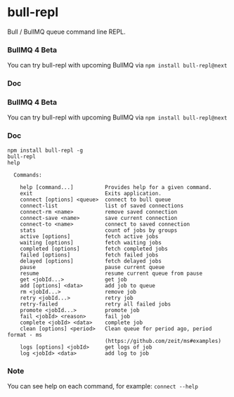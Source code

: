 # bull-repl

Bull / BullMQ queue command line REPL.

### BullMQ 4 Beta

You can try bull-repl with upcoming BullMQ via `npm install bull-repl@next`

### Doc

### BullMQ 4 Beta

You can try bull-repl with upcoming BullMQ via `npm install bull-repl@next`

### Doc

```
npm install bull-repl -g
bull-repl
help
```

```
  Commands:

    help [command...]          Provides help for a given command.
    exit                       Exits application.
    connect [options] <queue>  connect to bull queue
    connect-list               list of saved connections
    connect-rm <name>          remove saved connection
    connect-save <name>        save current connection
    connect-to <name>          connect to saved connection
    stats                      count of jobs by groups
    active [options]           fetch active jobs
    waiting [options]          fetch waiting jobs
    completed [options]        fetch completed jobs
    failed [options]           fetch failed jobs
    delayed [options]          fetch delayed jobs
    pause                      pause current queue
    resume                     resume current queue from pause
    get <jobId...>             get job
    add [options] <data>       add job to queue
    rm <jobId...>              remove job
    retry <jobId...>           retry job
    retry-failed               retry all failed jobs
    promote <jobId...>         promote job
    fail <jobId> <reason>      fail job
    complete <jobId> <data>    complete job
    clean [options] <period>   Clean queue for period ago, period format - ms
                               (​https://github.com/zeit/ms#examples​)
    logs [options] <jobId>     get logs of job
    log <jobId> <data>         add log to job
```

### Note

You can see help on each command, for example: `connect --help`
